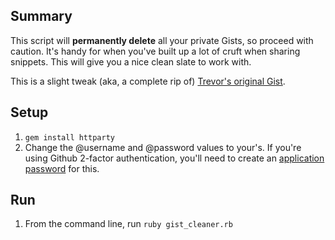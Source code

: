 ## Summary
This script will **permanently delete** all your private Gists, so proceed with caution. It's handy for when you've built up a lot of cruft when sharing snippets. This will give you a nice clean slate to work with.

This is a slight tweak (aka, a complete rip of) [Trevor's original Gist](https://gist.github.com/trevorturk/4955199).

## Setup

1. `gem install httparty`
1. Change the @username and @password values to your's. If you're using Github 2-factor authentication, you'll need to create an [application password](https://github.com/settings/tokens) for this.

## Run
1. From the command line, run `ruby gist_cleaner.rb`
